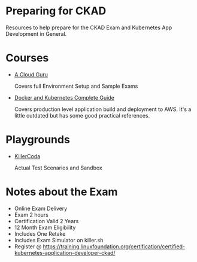 # Preparing for CKAD

Resources to help prepare for the CKAD Exam and Kubernetes App Development in General.

# Courses
- [A Cloud Guru](https://learn.acloud.guru/course/certified-kubernetes-application-developer/overview)

  Covers full Environment Setup and Sample Exams

- [Docker and Kubernetes Complete Guide](https://www.udemy.com/course/docker-and-kubernetes-the-complete-guide/learn/lecture/21321244#overview)

  Covers production level application build and deployment to AWS. It's a little outdated but has some good practical references.

# Playgrounds
- [KillerCoda](https://killercoda.com/killer-shell-ckad)

  Actual Test Scenarios and Sandbox


# Notes about the Exam
- Online Exam Delivery
- Exam 2 hours
- Certification Valid 2 Years
- 12 Month Exam Eligibility
- Includes One Retake
- Includes Exam Simulator on killer.sh
- Register @ https://training.linuxfoundation.org/certification/certified-kubernetes-application-developer-ckad/
